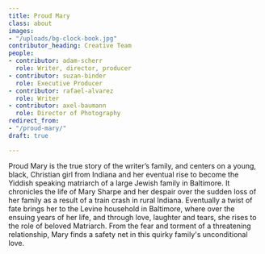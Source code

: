 ```yaml
---
title: Proud Mary
class: about
images:
- "/uploads/bg-clock-book.jpg"
contributor_heading: Creative Team
people:
- contributor: adam-scherr
  role: Writer, director, producer
- contributor: suzan-binder
  role: Executive Producer
- contributor: rafael-alvarez
  role: Writer
- contributor: axel-baumann
  role: Director of Photography
redirect_from:
- "/proud-mary/"
draft: true

---
```

Proud Mary is the true story of the writer’s family, and centers on a young, black, Christian girl from Indiana and her eventual rise to become the Yiddish speaking matriarch of a large Jewish family in Baltimore. It chronicles the life of Mary Sharpe and her despair over the sudden loss of her family as a result of a train crash in rural Indiana. Eventually a twist of fate brings her to the Levine household in Baltimore, where over the ensuing years of her life, and through love, laughter and tears, she rises to the role of beloved Matriarch. From the fear and torment of a threatening relationship, Mary finds a safety net in this quirky family's unconditional love.
